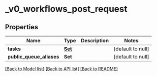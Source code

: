 # _v0_workflows_post_request
## Properties

| Name | Type | Description | Notes |
|------------ | ------------- | ------------- | -------------|
| **tasks** | [**Set**](_v0_workflows_post_request_tasks_inner.md) |  | [default to null] |
| **public\_queue\_aliases** | **Set** |  | [default to null] |

[[Back to Model list]](../README.md#documentation-for-models) [[Back to API list]](../README.md#documentation-for-api-endpoints) [[Back to README]](../README.md)

